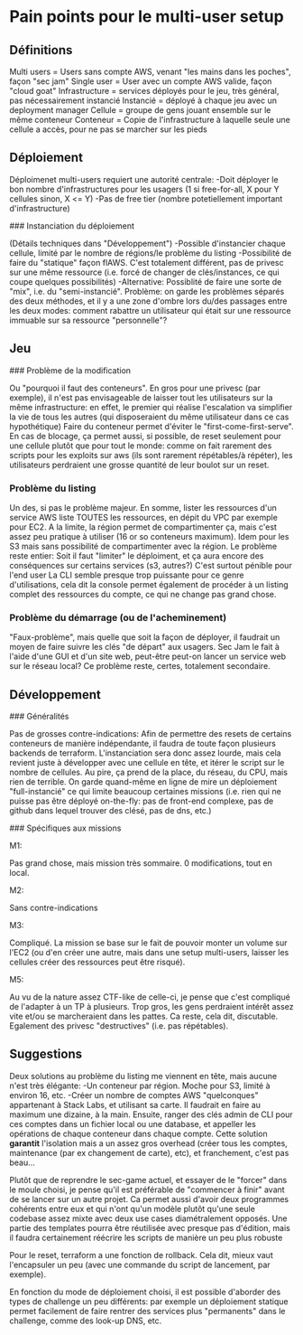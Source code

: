 # Pain points pour le multi-user setup

## Définitions

Multi users = Users sans compte AWS, venant "les mains dans les poches", façon "sec jam"
Single user = User avec un compte AWS valide, façon "cloud goat"
Infrastructure = services déployés pour le jeu, très général, pas nécessairement instancié
Instancié = déployé à chaque jeu avec un deployment manager
Cellule = groupe de gens jouant ensemble sur le même conteneur
Conteneur = Copie de l'infrastructure à laquelle seule une cellule a accès, pour ne pas se marcher sur les pieds

## Déploiement

Déploimenet multi-users requiert une autorité centrale:
-Doit déployer le bon nombre d'infrastructures pour les usagers (1 si free-for-all, X pour Y cellules sinon, X <= Y)
-Pas de free tier (nombre potetiellement important d'infrastructure)

### Instanciation du déploiement

(Détails techniques dans "Développement")
-Possible d'instancier chaque cellule, limité par le nombre de régions/le problème du listing
-Possibilité de faire du "statique" façon flAWS. C'est totalement différent, pas de privesc sur une même ressource (i.e. forcé de changer de clés/instances, ce qui coupe quelques possibilités)
-Alternative: Possiblité de faire une sorte de "mix", i.e. du "semi-instancié". Problème: on garde les problèmes séparés des deux méthodes, et il y a une zone d'ombre lors du/des passages entre les deux modes: comment rabattre un utilisateur qui était sur une ressource immuable sur sa ressource "personnelle"?

## Jeu

### Problème de la modification

Ou "pourquoi il faut des conteneurs". En gros pour une privesc (par exemple), il n'est pas envisageable de laisser tout les utilisateurs sur la même infrastructure: en effet, le premier qui réalise l'escalation va simplifier la vie de tous les autres (qui disposeraient du même utilisateur dans ce cas hypothétique)
Faire du conteneur permet d'éviter le "first-come-first-serve". En cas de blocage, ça permet aussi, si possible, de reset seulement pour une cellule plutôt que pour tout le monde: comme on fait rarement des scripts pour les exploits sur aws (ils sont rarement répétables/à répéter), les utilisateurs perdraient une grosse quantité de leur boulot sur un reset.

### Problème du listing

Un des, si pas le problème majeur.
En somme, lister les ressources d'un service AWS liste TOUTES les ressources, en dépit du VPC par exemple pour EC2. A la limite, la région permet de compartimenter ça, mais c'est assez peu pratique à utiliser (16 or so conteneurs maximum).
Idem pour les S3 mais sans possibilité de compartimenter avec la région.
Le problème reste entier: Soit il faut "limiter" le déploiment, et ça aura encore des conséquences sur certains services (s3, autres?)
C'est surtout pénible pour l'end user
La CLI semble presque trop puissante pour ce genre d'utilisations, cela dit la console permet également de procéder à un listing complet des ressources du compte, ce qui ne change pas grand chose.

### Problème du démarrage (ou de l'acheminement)

"Faux-problème", mais quelle que soit la façon de déployer, il faudrait un moyen de faire suivre les clés "de départ" aux usagers. Sec Jam le fait à l'aide d'une GUI et d'un site web, peut-être peut-on lancer un service web sur le réseau local?
Ce problème reste, certes, totalement secondaire.

## Développement

### Généralités

Pas de grosses contre-indications: Afin de permettre des resets de certains conteneurs de manière indépendante, il faudra de toute façon plusieurs backends de terraform. L'instanciation sera donc assez lourde, mais cela revient juste à développer avec une cellule en tête, et itérer le script sur le nombre de cellules. Au pire, ça prend de la place, du réseau, du CPU, mais rien de terrible.
On garde quand-même en ligne de mire un déploiement "full-instancié" ce qui limite beaucoup certaines missions (i.e. rien qui ne puisse pas être déployé on-the-fly: pas de front-end complexe, pas de github dans lequel trouver des clésé, pas de dns, etc.)

### Spécifiques aux missions

M1:

Pas grand chose, mais mission très sommaire. 0 modifications, tout en local.


M2:

Sans contre-indications


M3:

Compliqué. La mission se base sur le fait de pouvoir monter un volume sur l'EC2 (ou d'en créer une autre, mais dans une setup multi-users, laisser les cellules créer des ressources peut être risqué).

M5:

Au vu de la nature assez CTF-like de celle-ci, je pense que c'est compliqué de l'adapter à un TP à plusieurs. Trop gros, les gens perdraient intérêt assez vite et/ou se marcheraient dans les pattes. Ca reste, cela dit, discutable. Egalement des privesc "destructives" (i.e. pas répétables).

## Suggestions

Deux solutions au problème du listing me viennent en tête, mais aucune n'est très élégante:
-Un conteneur par région. Moche pour S3, limité à environ 16, etc. 
-Créer un nombre de comptes AWS "quelconques" appartenant à Stack Labs, et utilisant sa carte. Il faudrait en faire au maximum une dizaine, à la main. Ensuite, ranger des clés admin de CLI pour ces comptes dans un fichier local ou une database, et appeller les opérations de chaque conteneur dans chaque compte. Cette solution **garantit** l'isolation mais a un assez gros overhead (créer tous les comptes, maintenance (par ex changement de carte), etc), et franchement, c'est pas beau...

Plutôt que de reprendre le sec-game actuel, et essayer de le "forcer" dans le moule choisi, je pense qu'il est préférable de "commencer à finir" avant de se lancer sur un autre projet. Ca permet aussi d'avoir deux programmes cohérents entre eux et qui n'ont qu'un modèle plutôt qu'une seule codebase assez mixte avec deux use cases diamétralement opposés.
Une partie des templates pourra être réutilisée avec presque pas d'édition, mais il faudra certainement réécrire les scripts de manière un peu plus robuste

Pour le reset, terraform a une fonction de rollback. Cela dit, mieux vaut l'encapsuler un peu (avec une commande du script de lancement, par exemple).

En fonction du mode de déploiement choisi, il est possible d'aborder des types de challenge un peu différents: par exemple un déploiement statique permet facilement de faire rentrer des services plus "permanents" dans le challenge, comme des look-up DNS, etc.

